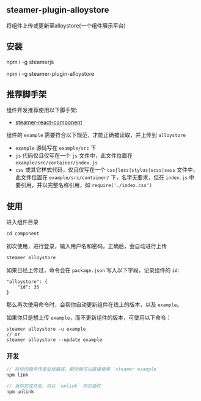 ## steamer-plugin-alloystore

将组件上传或更新至alloystore(一个组件展示平台)


## 安装

npm i -g steamerjs

npm i -g steamer-plugin-alloystore


## 推荐脚手架

组件开发推荐使用以下脚手架:
* [steamer-react-component](https://github.com/SteamerTeam/steamer-react-component)

组件的 `example` 需要符合以下规范，才能正确被读取，并上传到 `alloystore`

* `example` 源码写在 `example/src` 下
* `js` 代码仅且仅写在一个 `js` 文件中，此文件位置在 `example/src/container/index.js`
* `css` 或其它样式代码，仅且仅写在一个 `css|less|stylus|scss|sass` 文件中，此文件位置在 `example/src/container/` 下，名字无要求，但在 `index.js` 中要引用，并以完整名称引用，如 `require('./index.css')`


## 使用

进入组件目录

```javascript
cd component
```

初次使用，进行登录，输入用户名和密码，正确后，会自动进行上传

```javascript
steamer alloystore
```

如果已经上传过，命令会在 `package.json` 写入以下字段，记录组件的 `id`:

```
"alloystore": {
	"id": 35
}
```

那么再次使用命令时，会帮你自动更新组件在线上的版本，以及 `example`。

如果你只是想上传 `example`，而不更新组件的版本，可使用以下命令：

```
steamer alloystore -u example
// or
steamer alloystore --update example
```


### 开发

```javascript
// 将你的插件传至全局路径，那你就可以直接使用 `steamer example`
npm link

// 当你完成开发，可以 `unlink` 你的插件
npm unlink

```